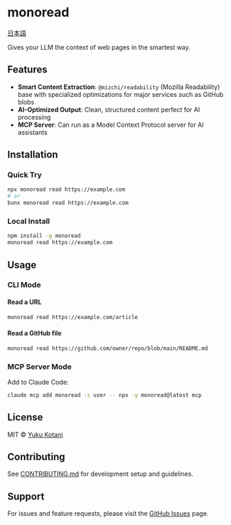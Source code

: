 # monoread

[日本語](README_ja.md)

Gives your LLM the context of web pages in the smartest way.

## Features

- **Smart Content Extraction**: `@mizchi/readability` (Mozilla Readability) base with specialized optimizations for major services such as GitHub blobs
- **AI-Optimized Output**: Clean, structured content perfect for AI processing
- **MCP Server**: Can run as a Model Context Protocol server for AI assistants

## Installation

### Quick Try

```bash
npx monoread read https://example.com
# or
bunx monoread read https://example.com
```

### Local Install

```bash
npm install -g monoread
monoread read https://example.com
```

## Usage

### CLI Mode

#### Read a URL

```bash
monoread read https://example.com/article
```

#### Read a GitHub file

```bash
monoread read https://github.com/owner/repo/blob/main/README.md
```

### MCP Server Mode

Add to Claude Code:

```bash
claude mcp add monoread -s user -- npx -y monoread@latest mcp
```

## License

MIT © [Yuku Kotani](mailto:yukukotani@gmail.com)

## Contributing

See [CONTRIBUTING.md](CONTRIBUTING.md) for development setup and guidelines.

## Support

For issues and feature requests, please visit the [GitHub Issues](https://github.com/yukukotani/monoread/issues) page.
